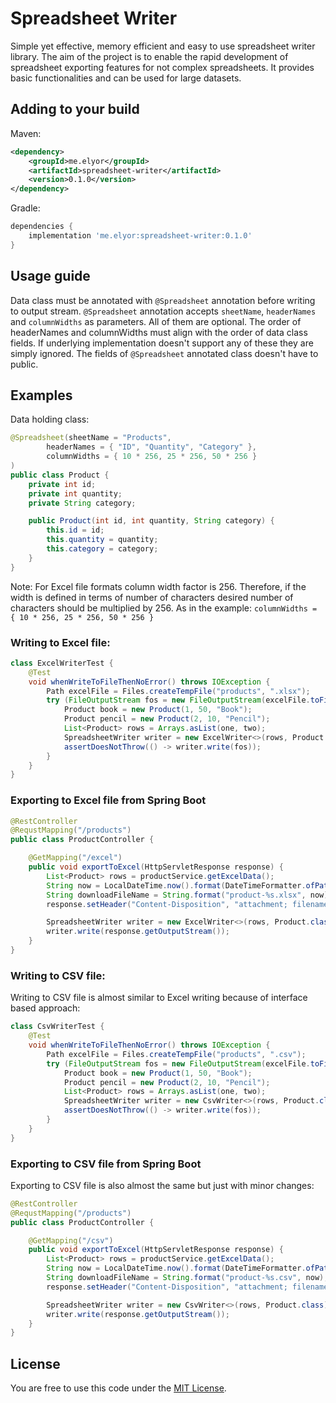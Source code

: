 # Spreadsheet Writer

Simple yet effective, memory efficient and easy to use spreadsheet writer library.
The aim of the project is to enable the rapid development of spreadsheet exporting features
for not complex spreadsheets. It provides basic functionalities and can be used for large datasets.

## Adding to your build
Maven:

```xml
<dependency>
    <groupId>me.elyor</groupId>
    <artifactId>spreadsheet-writer</artifactId>
    <version>0.1.0</version>
</dependency>
```

Gradle:
```groovy
dependencies {
    implementation 'me.elyor:spreadsheet-writer:0.1.0'
}
```

## Usage guide
Data class must be annotated with `@Spreadsheet` annotation before writing to output stream. `@Spreadsheet` annotation
accepts `sheetName`, `headerNames` and `columnWidths` as parameters. All of them are optional. The order of headerNames
and columnWidths must align with the order of data class fields. If underlying implementation doesn't support 
any of these they are simply ignored. The fields of `@Spreadsheet` annotated class doesn't have to public.

## Examples

Data holding class:
```java
@Spreadsheet(sheetName = "Products",
        headerNames = { "ID", "Quantity", "Category" },
        columnWidths = { 10 * 256, 25 * 256, 50 * 256 }
)
public class Product {
    private int id;
    private int quantity;
    private String category;

    public Product(int id, int quantity, String category) {
        this.id = id;
        this.quantity = quantity;
        this.category = category;
    }
}
```
Note: For Excel file formats column width factor is 256. Therefore, if the width is defined in terms of number 
of characters desired number of characters should be multiplied by 256. As in the example: 
`columnWidths = { 10 * 256, 25 * 256, 50 * 256 }`

### Writing to Excel file:
```java
class ExcelWriterTest {
    @Test
    void whenWriteToFileThenNoError() throws IOException {
        Path excelFile = Files.createTempFile("products", ".xlsx");
        try (FileOutputStream fos = new FileOutputStream(excelFile.toFile())) {
            Product book = new Product(1, 50, "Book");
            Product pencil = new Product(2, 10, "Pencil");
            List<Product> rows = Arrays.asList(one, two);
            SpreadsheetWriter writer = new ExcelWriter<>(rows, Product.class);
            assertDoesNotThrow(() -> writer.write(fos));
        }
    }
}
```

### Exporting to Excel file from Spring Boot

```java
@RestController
@RequstMapping("/products")
public class ProductController {

    @GetMapping("/excel")
    public void exportToExcel(HttpServletResponse response) {
        List<Product> rows = productService.getExcelData();
        String now = LocalDateTime.now().format(DateTimeFormatter.ofPattern("yyyy-MM-dd_HH-mm"));
        String downloadFileName = String.format("product-%s.xlsx", now);
        response.setHeader("Content-Disposition", "attachment; filename=" + downloadFileName);

        SpreadsheetWriter writer = new ExcelWriter<>(rows, Product.class);
        writer.write(response.getOutputStream());
    }
}
```

### Writing to CSV file:
Writing to CSV file is almost similar to Excel writing because of interface based approach:
```java
class CsvWriterTest {
    @Test
    void whenWriteToFileThenNoError() throws IOException {
        Path excelFile = Files.createTempFile("products", ".csv");
        try (FileOutputStream fos = new FileOutputStream(excelFile.toFile())) {
            Product book = new Product(1, 50, "Book");
            Product pencil = new Product(2, 10, "Pencil");
            List<Product> rows = Arrays.asList(one, two);
            SpreadsheetWriter writer = new CsvWriter<>(rows, Product.class);
            assertDoesNotThrow(() -> writer.write(fos));
        }
    }
}
```

### Exporting to CSV file from Spring Boot
Exporting to CSV file is also almost the same but just with minor changes:
```java
@RestController
@RequstMapping("/products")
public class ProductController {

    @GetMapping("/csv")
    public void exportToExcel(HttpServletResponse response) {
        List<Product> rows = productService.getExcelData();
        String now = LocalDateTime.now().format(DateTimeFormatter.ofPattern("yyyy-MM-dd_HH-mm"));
        String downloadFileName = String.format("product-%s.csv", now);
        response.setHeader("Content-Disposition", "attachment; filename=" + downloadFileName);

        SpreadsheetWriter writer = new CsvWriter<>(rows, Product.class);
        writer.write(response.getOutputStream());
    }
}
```
## License

You are free to use this code under the
[MIT License](https://github.com/Elyorbe/spreadsheet-writer/blob/main/LICENSE.md).
